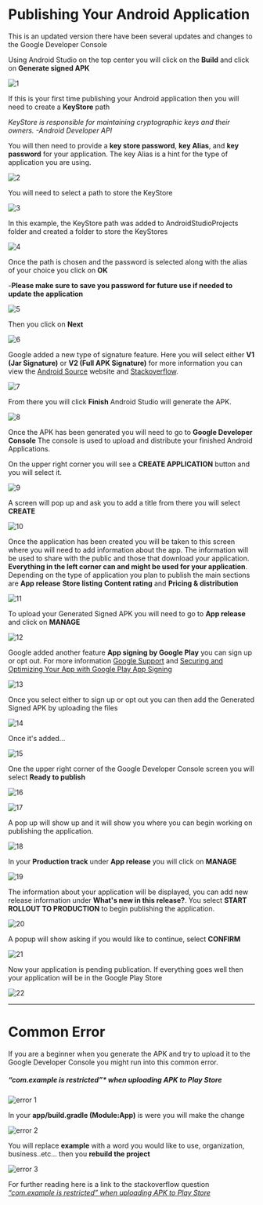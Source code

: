 # Publishing Your Android Application

This is an updated version there have been several updates and changes to the Google Developer Console



Using Android Studio on the top center you will click on the **Build** and click on **Generate signed APK**

![1](https://user-images.githubusercontent.com/11635523/40245622-df080d36-5a8b-11e8-92e1-aaa7b582c292.png)

If this is your first time publishing your Android application then you will need to create a **KeyStore** path

*KeyStore is responsible for maintaining cryptographic keys and their owners. -Android Developer API*

You will then need to provide a **key store password**, **key Alias**, and **key password** for your application. The key Alias is a hint for the type of application you are using.


![2](https://user-images.githubusercontent.com/11635523/40245623-df232634-5a8b-11e8-9975-fce5e46fd7a6.png)

You will need to select a path to store the KeyStore

![3](https://user-images.githubusercontent.com/11635523/40245624-df475996-5a8b-11e8-9bb6-7591e58ab98f.png)

In this example, the KeyStore path was added to AndroidStudioProjects folder and created a folder to store the KeyStores


![4](https://user-images.githubusercontent.com/11635523/40245625-df5dffd4-5a8b-11e8-9c98-afded19f9229.png)


Once the path is chosen and the password is selected along with the alias of your choice you click on **OK**

-**Please make sure to save you password for future use if needed  to update the application**

![5](https://user-images.githubusercontent.com/11635523/40245626-df741d46-5a8b-11e8-99e6-62a53ac046c3.png)

Then you click on **Next**


![6](https://user-images.githubusercontent.com/11635523/40245628-df8e25ba-5a8b-11e8-90f7-52b1a166eeba.png)

Google added a new type of signature feature. Here you will select either **V1 (Jar Signature)** or **V2 (Full APK Signature)** for more information you can view the [Android Source](https://source.android.com/security/apksigning/v2) website and [Stackoverflow](https://stackoverflow.com/questions/42648499/difference-between-signature-versions-v1jar-signature-and-v2full-apk-signat).

![7](https://user-images.githubusercontent.com/11635523/40245629-dfaa8dae-5a8b-11e8-985e-0aef18a61d40.png)

From there you will click **Finish** Android Studio will generate the APK.

![8](https://user-images.githubusercontent.com/11635523/40245630-dfc10642-5a8b-11e8-91a6-22104440bfa5.png)


Once the APK has been generated you will need to go to **Google Developer Console** The console is used to upload and distribute your finished Android Applications.

On the upper right corner you will see a **CREATE APPLICATION** button and you will select it.

![9](https://user-images.githubusercontent.com/11635523/40245632-dfd72b0c-5a8b-11e8-8a34-c437dfbe644a.png)

A screen will pop up and ask you to add a title from there you will select **CREATE**

![10](https://user-images.githubusercontent.com/11635523/40245633-dfed4aae-5a8b-11e8-983d-1fb6b4ef1a65.png)

Once the application has been created you will be taken to this screen where you will need to add information about the app. The information will be used to share with the public and those that download your application. **Everything in the left corner can and might be used for your application**. Depending on the type of application you plan to publish  the main sections are **App release** **Store listing** **Content rating** and  **Pricing & distribution**

![11](https://user-images.githubusercontent.com/11635523/40245634-e0093f66-5a8b-11e8-966f-bf4c7c1c128b.png)

To upload your Generated Signed APK you will need to go to **App release** and click on **MANAGE**

![12](https://user-images.githubusercontent.com/11635523/40245635-e01d9312-5a8b-11e8-8de4-d2218723fc6c.png)

Google added another feature  **App signing by Google Play** you can sign up or opt out. For more information [Google Support](https://support.google.com/googleplay/android-developer/answer/7384423?hl=en) and [Securing and Optimizing Your App with Google Play App Signing](https://medium.com/mindorks/securing-and-optimizing-your-app-with-google-play-app-signing-24a3658fd319)

![13](https://user-images.githubusercontent.com/11635523/40245636-e035cf18-5a8b-11e8-9be2-a986559a19cf.png)

Once you select either to sign up or opt out you can then add the Generated Signed APK by uploading the files

![14](https://user-images.githubusercontent.com/11635523/40245637-e04c2402-5a8b-11e8-8235-50d288599e6e.png)

Once it's added...

![15](https://user-images.githubusercontent.com/11635523/40245638-e0657a42-5a8b-11e8-91bb-a23e21f2c39c.png)

One the upper right corner of the Google Developer Console screen you will select **Ready to publish**

![16](https://user-images.githubusercontent.com/11635523/40245639-e079a62a-5a8b-11e8-8fac-008844c31964.png)


![17](https://user-images.githubusercontent.com/11635523/40245640-e08eea6c-5a8b-11e8-8f44-01762875b478.png)

A pop up will show up and it will show you where you can begin working on publishing the application.

![18](https://user-images.githubusercontent.com/11635523/40245641-e0ab1232-5a8b-11e8-8397-eb36f174f82d.png)


In your **Production track** under **App release** you will click on **MANAGE**

![19](https://user-images.githubusercontent.com/11635523/40245642-e0c75f0a-5a8b-11e8-8baf-c95045e9a1b1.png)

The information about your application will be displayed, you can add new release information under **What's new in this release?**. You select **START ROLLOUT TO PRODUCTION** to begin publishing the application.

![20](https://user-images.githubusercontent.com/11635523/40245643-e0dd2de4-5a8b-11e8-88dd-85c096bcb987.png)

A popup will show asking if you would like to continue, select **CONFIRM**

![21](https://user-images.githubusercontent.com/11635523/40245644-e0f297ba-5a8b-11e8-90ef-970a7a875b51.png)

Now your application is pending publication. If everything goes well then your application will be in the Google Play Store

![22](https://user-images.githubusercontent.com/11635523/40245645-e108ae4c-5a8b-11e8-8405-5ddce44256ad.png)



***

# Common Error

If you are a beginner when you generate the APK and try to upload it to the Google Developer Console you might run into this common error. 

##### “com.example is restricted”* when uploading APK to Play Store


![error 1](https://user-images.githubusercontent.com/11635523/40244807-7cdf1066-5a89-11e8-8f52-b8bede81696e.png)

In your **app/build.gradle (Module:App)** is were you will make the change 

![error 2](https://user-images.githubusercontent.com/11635523/40244808-7cfa2f90-5a89-11e8-9629-8da9e71625ac.png)

You will replace **example** with a word you would like to use, organization, business..etc... then you **rebuild the project**

![error 3](https://user-images.githubusercontent.com/11635523/40244809-7d11231c-5a89-11e8-8299-a734d4a1989e.png)


For further reading here is a link to the stackoverflow question *[“com.example is restricted” when uploading APK to Play Store](https://stackoverflow.com/questions/17397195/com-example-is-restricted-when-uploading-apk-to-play-store)*

